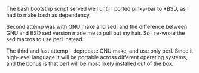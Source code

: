 The bash bootstrip script served well until I ported pinky-bar to \*BSD, as I had to make bash as dependency.

Second attemp was with GNU make and sed, and the difference between GNU and BSD sed version made me to pull out my hair. So I re-wrote the sed macros to use perl instead.

The third and last attemp - deprecate GNU make, and use only perl. Since it high-level language it will be portable across different operating systems, and the bonus is that perl will be most likely installed out of the box.
